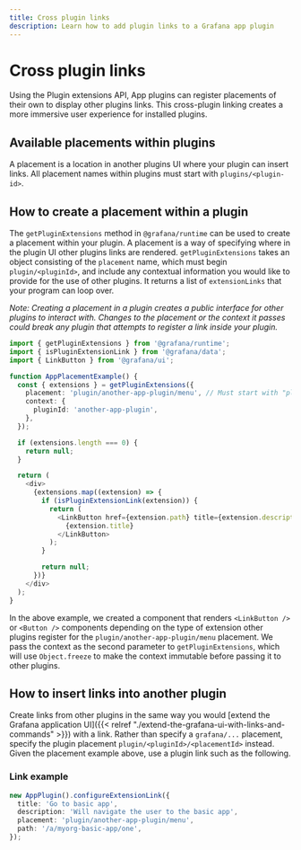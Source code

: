 ```yaml
---
title: Cross plugin links
description: Learn how to add plugin links to a Grafana app plugin
---
```


# Cross plugin links

Using the Plugin extensions API, App plugins can register placements of their own to display other plugins links. This cross-plugin linking creates a more immersive user experience for installed plugins.

## Available placements within plugins

A placement is a location in another plugins UI where your plugin can insert links. All placement names within plugins must start with `plugins/<plugin-id>`.

## How to create a placement within a plugin

The `getPluginExtensions` method in `@grafana/runtime` can be used to create a placement within your plugin. A placement is a way of specifying where in the plugin UI other plugins links are rendered. `getPluginExtensions` takes an object consisting of the `placement` name, which must begin `plugin/<pluginId>`, and include any contextual information you would like to provide for the use of other plugins. It returns a list of `extensionLinks` that your program can loop over.

_Note: Creating a placement in a plugin creates a public interface for other plugins to interact with. Changes to the placement or the context it passes could break any plugin that attempts to register a link inside your plugin._

```typescript
import { getPluginExtensions } from '@grafana/runtime';
import { isPluginExtensionLink } from '@grafana/data';
import { LinkButton } from '@grafana/ui';

function AppPlacementExample() {
  const { extensions } = getPluginExtensions({
    placement: 'plugin/another-app-plugin/menu', // Must start with "plugin/"
    context: {
      pluginId: 'another-app-plugin',
    },
  });

  if (extensions.length === 0) {
    return null;
  }

  return (
    <div>
      {extensions.map((extension) => {
        if (isPluginExtensionLink(extension)) {
          return (
            <LinkButton href={extension.path} title={extension.description} key={extension.key}>
              {extension.title}
            </LinkButton>
          );
        }

        return null;
      })}
    </div>
  );
}
```

In the above example, we created a component that renders `<LinkButton />` or `<Button />` components depending on the type of extension other plugins register for the `plugin/another-app-plugin/menu` placement. We pass the context as the second parameter to `getPluginExtensions`, which will use `Object.freeze` to make the context immutable before passing it to other plugins.

## How to insert links into another plugin

Create links from other plugins in the same way you would [extend the Grafana application UI]({{< relref "./extend-the-grafana-ui-with-links-and-commands" >}}) with a link. Rather than specify a `grafana/...` placement, specify the plugin placement `plugin/<pluginId>/<placementId>` instead. Given the placement example above, use a plugin link such as the following.

### Link example

```typescript
new AppPlugin().configureExtensionLink({
  title: 'Go to basic app',
  description: 'Will navigate the user to the basic app',
  placement: 'plugin/another-app-plugin/menu',
  path: '/a/myorg-basic-app/one',
});
```
